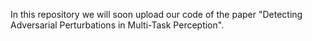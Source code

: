In this repository we will soon upload our code of the paper "Detecting Adversarial Perturbations in Multi-Task Perception".
